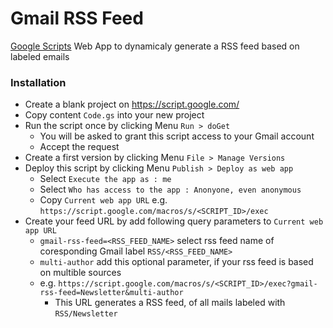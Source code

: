 # Gmail RSS Feed
[Google Scripts](https://script.google.com) Web App to dynamicaly generate a RSS feed based on labeled emails


### Installation
* Create a blank project on https://script.google.com/
* Copy content `Code.gs` into your new project
* Run the script once by clicking Menu `Run > doGet` 
  * You will be asked to grant this script access to your Gmail account
  * Accept the request
* Create a first version by clicking Menu `File > Manage Versions`
* Deploy this script by clicking Menu `Publish > Deploy as web app`
  * Select `Execute the app as : me`
  * Select `Who has access to the app : Anonyone, even anonymous`
  * Copy `Current web app URL` e.g. `https://script.google.com/macros/s/<SCRIPT_ID>/exec`
* Create your feed URL by add following query parameters to `Current web app URL`
  * `gmail-rss-feed=<RSS_FEED_NAME>` select rss feed name of coresponding Gmail label `RSS/<RSS_FEED_NAME>`
  * `multi-author` add this optional parameter, if your rss feed is based on multible sources
  * e.g. `https://script.google.com/macros/s/<SCRIPT_ID>/exec?gmail-rss-feed=Newsletter&multi-author`
    * This URL generates a RSS feed, of all mails labeled with `RSS/Newsletter`
  

